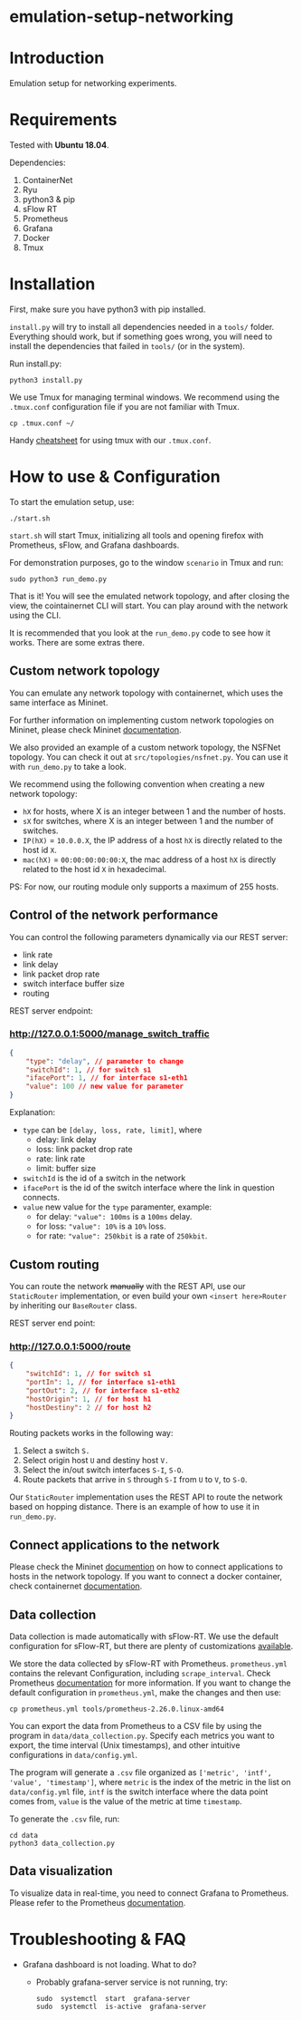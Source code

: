 # emulation-setup-networking


# Introduction

Emulation setup for networking experiments.

# Requirements

Tested with **Ubuntu 18.04**.

Dependencies:

1. ContainerNet
2. Ryu
3. python3 & pip
4. sFlow RT 
5. Prometheus
6. Grafana
7. Docker
8. Tmux

# Installation

First, make sure you have python3 with pip installed.

`install.py` will try to install all dependencies needed in a `tools/` folder. Everything should work, but if something goes wrong, you will need to install the dependencies that failed in `tools/` (or in the system).

Run install.py:

``` console
python3 install.py
```

We use Tmux for managing terminal windows. We recommend using the `.tmux.conf` configuration file if you are not familiar with Tmux.

``` console
cp .tmux.conf ~/
```

Handy [cheatsheet](https://github.com/klaxalk/linux-setup/wiki/tmux) for using tmux with our `.tmux.conf`.

# How to use & Configuration

To start the emulation setup, use:

``` console
./start.sh
```

`start.sh` will start Tmux, initializing all tools and opening firefox with Prometheus, sFlow, and Grafana dashboards.

For demonstration purposes, go to the window `scenario` in Tmux and run:

``` console
sudo python3 run_demo.py
```

That is it! You will see the emulated network topology, and after closing the view, the cointainernet CLI will start. You can play around with the network using the CLI.

It is recommended that you look at the `run_demo.py` code to see how it works. There are some extras there.

## Custom network topology

You can emulate any network topology with containernet, which uses the same interface as Mininet.

For further information on implementing custom network topologies on Mininet, please check Mininet [documentation](https://github.com/mininet/mininet/wiki/Introduction-to-Mininet#creating-topologies).

We also provided an example of a custom network topology, the NSFNet topology. You can check it out at `src/topologies/nsfnet.py`. You can use it with `run_demo.py` to take a look.

We recommend using the following convention when creating a new network topology:

- `hX` for hosts, where X is an integer between 1 and the number of hosts.
- `sX` for switches, where X is an integer between 1 and the number of switches.
- `IP(hX)` = `10.0.0.X`, the IP address of a host `hX` is directly related to the host id `X`.
- `mac(hX)` = `00:00:00:00:00:X`, the mac address of a host `hX` is directly related to the host id `X` in hexadecimal.

PS: For now, our routing module only supports a maximum of 255 hosts.

## Control of the network performance

You can control the following parameters dynamically via our REST server:
- link rate
- link delay
- link packet drop rate
- switch interface buffer size
- routing

REST server endpoint:

### http://127.0.0.1:5000/manage_switch_traffic
```json
{
    "type": "delay", // parameter to change
    "switchId": 1, // for switch s1
    "ifacePort": 1, // for interface s1-eth1
    "value": 100 // new value for parameter
}
```

Explanation:
- `type` can be `[delay, loss, rate, limit]`, where 
    - delay: link delay
    - loss: link packet drop rate
    - rate: link rate
    - limit: buffer size
- `switchId` is the id of a switch in the network
- `ifacePort` is the id of the switch interface where the link in question connects.
- `value` new value for the `type` paramenter, example:
    - for delay: `"value": 100ms` is a `100ms` delay.
    - for loss: `"value": 10%` is a `10%` loss.
    - for rate: `"value": 250kbit` is a rate of `250kbit`. 

## Custom routing

You can route the network ~~manually~~ with the REST API, use our `StaticRouter` implementation, or even build your own `<insert here>Router` by inheriting our `BaseRouter` class.

REST server end point:
### http://127.0.0.1:5000/route
```json
{
    "switchId": 1, // for switch s1
    "portIn": 1, // for interface s1-eth1
    "portOut": 2, // for interface s1-eth2
    "hostOrigin": 1, // for host h1
    "hostDestiny": 2 // for host h2
}
```

Routing packets works in the following way:
1. Select a switch `S.`
2. Select origin host `U` and destiny host `V.`
3. Select the in/out switch interfaces `S-I`, `S-O`.
4. Route packets that arrive in `S` through `S-I` from `U` to `V`, to `S-O`.

Our `StaticRouter` implementation uses the REST API to route the network based on hopping distance. There is an example of how to use it in `run_demo.py`.

## Connect applications to the network

Please check the Mininet [documention](https://github.com/mininet/mininet/wiki/Introduction-to-Mininet#running-programs-in-hosts) on how to connect applications to hosts in the network topology. If you want to connect a docker container, check containernet [documentation](https://containernet.github.io/#get-started).

## Data collection

Data collection is made automatically with sFlow-RT. We use the default configuration for sFlow-RT, but there are plenty of customizations [available](https://sflow-rt.com/).

We store the data collected by sFlow-RT with Prometheus. `prometheus.yml` contains the relevant Configuration, including `scrape_interval`. Check Prometheus [documentation](https://prometheus.io/docs/prometheus/latest/configuration/configuration/) for more information. If you want to change the default configuration in `prometheus.yml`, make the changes and then use:

``` console
cp prometheus.yml tools/prometheus-2.26.0.linux-amd64
```

You can export the data from Prometheus to a CSV file by using the program in `data/data_collection.py`. Specify each metrics you want to export, the time interval (Unix timestamps), and other intuitive configurations in `data/config.yml`.

The program will generate a `.csv` file organized as `['metric', 'intf', 'value', 'timestamp']`, where `metric` is the index of the metric in the list on `data/config.yml` file, `intf` is the switch interface where the data point comes from, `value` is the value of the metric at time `timestamp`.

To generate the `.csv` file, run:

``` console
cd data
python3 data_collection.py
```

## Data visualization

To visualize data in real-time, you need to connect Grafana to Prometheus. Please refer to the Prometheus [documentation](https://prometheus.io/docs/visualization/grafana/).

# Troubleshooting & FAQ

* Grafana dashboard is not loading. What to do?
    - Probably grafana-server service is not running, try:

        ``` console
        sudo  systemctl  start  grafana-server
        sudo  systemctl  is-active  grafana-server
        ```

